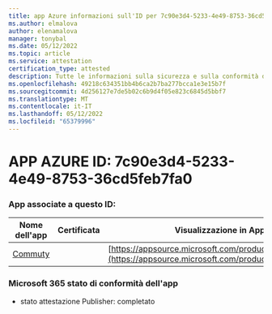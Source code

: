 ```yaml
---
title: app Azure informazioni sull'ID per 7c90e3d4-5233-4e49-8753-36cd5feb7fa0
ms.author: elmalova
author: elenamalova
manager: tonybal
ms.date: 05/12/2022
ms.topic: article
ms.service: attestation
certification_type: attested
description: Tutte le informazioni sulla sicurezza e sulla conformità disponibili per 7c90e3d4-5233-4e49-8753-36cd5feb7fa0.
ms.openlocfilehash: 49218c634351bb4b6ca2b7ba277bcca1e3e15b7f
ms.sourcegitcommit: 4d256127e7de5b02c6b9d4f05e823c6845d5bbf7
ms.translationtype: MT
ms.contentlocale: it-IT
ms.lasthandoff: 05/12/2022
ms.locfileid: "65379996"
---
```

# <a name="azure-app-id-7c90e3d4-5233-4e49-8753-36cd5feb7fa0"></a>APP AZURE ID: 7c90e3d4-5233-4e49-8753-36cd5feb7fa0


### <a name="apps-associated-with-this-id"></a>App associate a questo ID:
| **Nome dell'app** | **Certificata** | **Visualizzazione in AppSource** |
|--------------|---------------|-----------------------|
| [Commuty](../forward/WA200003325.md) |  | [https://appsource.microsoft.com/product/office/WA200003325](https://appsource.microsoft.com/product/office/WA200003325) |

### <a name="microsoft-365-app-compliance-status"></a>Microsoft 365 stato di conformità dell'app
- stato attestazione Publisher: completato
